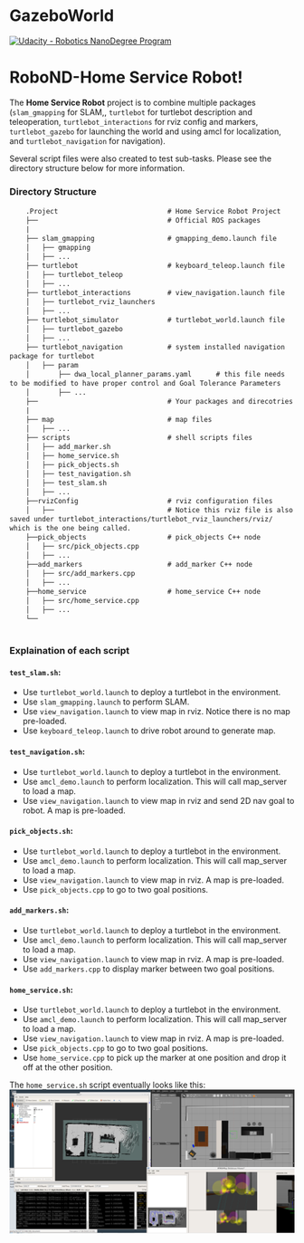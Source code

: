# GazeboWorld

[![Udacity - Robotics NanoDegree Program](https://s3-us-west-1.amazonaws.com/udacity-robotics/Extra+Images/RoboND_flag.png)](https://www.udacity.com/robotics)

# RoboND-Home Service Robot!
The **Home Service Robot** project is to combine multiple packages (`slam_gmapping` for SLAM,, `turtlebot` for turtlebot description and teleoperation, `turtlebot_interactions` for rviz config and markers, `turtlebot_gazebo` for launching the world and using amcl for localization, and `turtlebot_navigation` for navigation).

Several script files were also created to test sub-tasks. Please see the directory structure below for more information.

### Directory Structure
```
    .Project                           # Home Service Robot Project
    ├──                                # Official ROS packages
    |
    ├── slam_gmapping                  # gmapping_demo.launch file                   
    │   ├── gmapping
    │   ├── ...
    ├── turtlebot                      # keyboard_teleop.launch file
    │   ├── turtlebot_teleop
    │   ├── ...
    ├── turtlebot_interactions         # view_navigation.launch file      
    │   ├── turtlebot_rviz_launchers
    │   ├── ...
    ├── turtlebot_simulator            # turtlebot_world.launch file 
    │   ├── turtlebot_gazebo
    │   ├── ...
    ├── turtlebot_navigation           # system installed navigation package for turtlebot 
    │   ├── param
    │       ├── dwa_local_planner_params.yaml      # this file needs to be modified to have proper control and Goal Tolerance Parameters
    │       ├── ...
    ├──                                # Your packages and direcotries
    |
    ├── map                            # map files
    │   ├── ...
    ├── scripts                        # shell scripts files
    │   ├── add_marker.sh
    │   ├── home_service.sh
    │   ├── pick_objects.sh
    │   ├── test_navigation.sh
    │   ├── test_slam.sh
    │   ├── ...
    ├──rvizConfig                      # rviz configuration files
    │   ├──                            # Notice this rviz file is also saved under turtlebot_interactions/turtlebot_rviz_launchers/rviz/ which is the one being called.
    ├──pick_objects                    # pick_objects C++ node
    │   ├── src/pick_objects.cpp
    │   ├── ...
    ├──add_markers                     # add_marker C++ node
    │   ├── src/add_markers.cpp
    │   ├── ...
    ├──home_service                    # home_service C++ node
    │   ├── src/home_service.cpp
    │   ├── ...
    └──                   
                             
```

### Explaination of each script

#### `test_slam.sh`:
* Use `turtlebot_world.launch` to deploy a turtlebot in the environment.
* Use `slam_gmapping.launch` to perform SLAM.
* Use `view_navigation.launch` to view map in rviz. Notice there is no map pre-loaded.
* Use `keyboard_teleop.launch` to drive robot around to generate map.

#### `test_navigation.sh`:
* Use `turtlebot_world.launch` to deploy a turtlebot in the environment.
* Use `amcl_demo.launch` to perform localization. This will call map_server to load a map.
* Use `view_navigation.launch` to view map in rviz and send 2D nav goal to robot. A map is pre-loaded.

#### `pick_objects.sh`:
* Use `turtlebot_world.launch` to deploy a turtlebot in the environment.
* Use `amcl_demo.launch` to perform localization. This will call map_server to load a map.
* Use `view_navigation.launch` to view map in rviz. A map is pre-loaded.
* Use `pick_objects.cpp` to go to two goal positions.

#### `add_markers.sh`:
* Use `turtlebot_world.launch` to deploy a turtlebot in the environment.
* Use `amcl_demo.launch` to perform localization. This will call map_server to load a map.
* Use `view_navigation.launch` to view map in rviz. A map is pre-loaded.
* Use `add_markers.cpp` to display marker between two goal positions.

#### `home_service.sh`:
* Use `turtlebot_world.launch` to deploy a turtlebot in the environment.
* Use `amcl_demo.launch` to perform localization. This will call map_server to load a map.
* Use `view_navigation.launch` to view map in rviz. A map is pre-loaded.
* Use `pick_objects.cpp` to go to two goal positions.
* Use `home_service.cpp` to pick up the marker at one position and drop it off at the other position.

The `home_service.sh` script eventually looks like this:
![alt text](images/occupancygrid.png)
